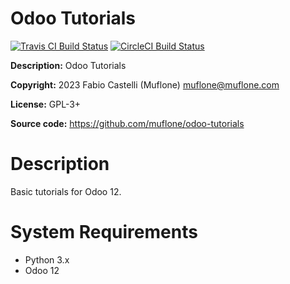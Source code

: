 # Odoo Tutorials

[![Travis CI Build Status](https://img.shields.io/travis/com/muflone/odoo-tutorials/master.svg)](https://www.travis-ci.com/github/muflone/odoo-tutorials)
[![CircleCI Build Status](https://img.shields.io/circleci/project/github/muflone/odoo-tutorials/master.svg)](https://circleci.com/gh/muflone/odoo-tutorials)

**Description:** Odoo Tutorials

**Copyright:** 2023 Fabio Castelli (Muflone) <muflone@muflone.com>

**License:** GPL-3+

**Source code:** https://github.com/muflone/odoo-tutorials

# Description

Basic tutorials for Odoo 12.

# System Requirements

* Python 3.x
* Odoo 12
